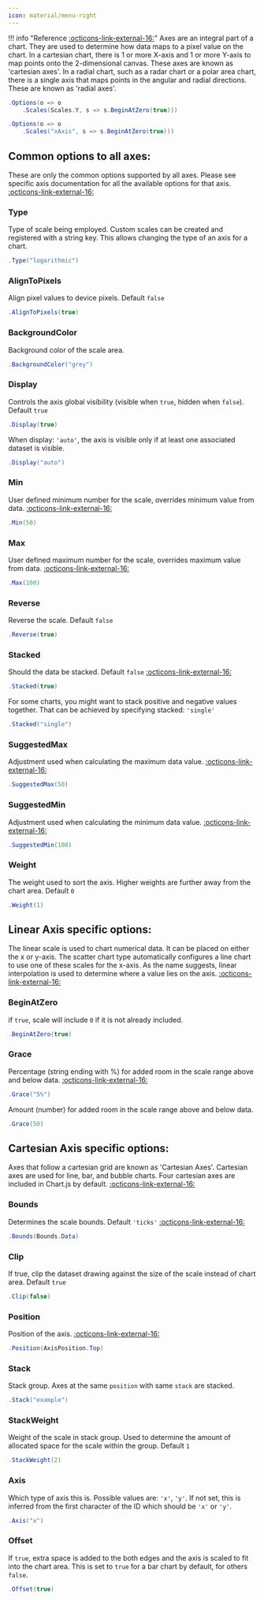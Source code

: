 ```yaml
---
icon: material/menu-right
---
```


!!! info "Reference [:octicons-link-external-16:](https://www.chartjs.org/docs/latest/axes/)"
	Axes are an integral part of a chart. They are used to determine how data maps to a pixel value on the chart.
	In a cartesian chart, there is 1 or more X-axis and 1 or more Y-axis to map points onto the 2-dimensional canvas. These axes are known as 'cartesian axes'.
	In a radial chart, such as a radar chart or a polar area chart, there is a single axis that maps points in the angular and radial directions. These are known as 'radial axes'.

```csharp
.Options(o => o
    .Scales(Scales.Y, s => s.BeginAtZero(true)))
```
```csharp
.Options(o => o
    .Scales("xAxis", s => s.BeginAtZero(true)))
```

## Common options to all axes:
These are only the common options supported by all axes. Please see specific axis documentation for all the available options for that axis.
[:octicons-link-external-16:](https://www.chartjs.org/docs/latest/axes/#common-options-to-all-axes)

### Type
Type of scale being employed. Custom scales can be created and registered with a string key. 
This allows changing the type of an axis for a chart.
```csharp
.Type("logarithmic")
```

### AlignToPixels
Align pixel values to device pixels. Default ```false```
```csharp
.AlignToPixels(true)
```

### BackgroundColor
Background color of the scale area.
```csharp
.BackgroundColor("grey")
```

### Display
Controls the axis global visibility (visible when ```true```, hidden when ```false```).
Default ```true```
```csharp
.Display(true)
```
When display: ```'auto'```, the axis is visible only if at least one associated dataset is visible.
```csharp
.Display("auto")
```

### Min
User defined minimum number for the scale, overrides minimum value from data.
[:octicons-link-external-16:](https://www.chartjs.org/docs/latest/axes/#axis-range-settings)
```csharp
.Min(50)
```

### Max
User defined maximum number for the scale, overrides maximum value from data.
[:octicons-link-external-16:](https://www.chartjs.org/docs/latest/axes/#axis-range-settings)
```csharp
.Max(100)
```

### Reverse
Reverse the scale. Default ```false```
```csharp
.Reverse(true)
```

### Stacked
Should the data be stacked. Default ```false```
[:octicons-link-external-16:](https://www.chartjs.org/docs/latest/axes/#stacking)
```csharp
.Stacked(true)
```
For some charts, you might want to stack positive and negative values together. 
That can be achieved by specifying stacked: ```'single'```
```csharp
.Stacked("single")
```

### SuggestedMax
Adjustment used when calculating the maximum data value.
[:octicons-link-external-16:](https://www.chartjs.org/docs/latest/axes/#axis-range-settings)
```csharp
.SuggestedMax(50)
```

### SuggestedMin
Adjustment used when calculating the minimum data value.
[:octicons-link-external-16:](https://www.chartjs.org/docs/latest/axes/#axis-range-settings)
```csharp
.SuggestedMin(100)
```

### Weight
The weight used to sort the axis. Higher weights are further away from the chart area.
Default ```0```
```csharp
.Weight(1)
```

## Linear Axis specific options:
The linear scale is used to chart numerical data. It can be placed on either the x or y-axis. 
The scatter chart type automatically configures a line chart to use one of these scales for the x-axis. As the name suggests, linear interpolation is used to determine where a value lies on the axis.
[:octicons-link-external-16:](https://www.chartjs.org/docs/latest/axes/cartesian/linear.html#linear-axis-specific-options)

### BeginAtZero
if ```true```, scale will include ```0``` if it is not already included.
```csharp
.BeginAtZero(true)
```

### Grace
Percentage (string ending with %) for added room in the scale range above and below data.
[:octicons-link-external-16:](https://www.chartjs.org/docs/latest/axes/cartesian/linear.html#grace)
```csharp
.Grace("5%")
```
Amount (number) for added room in the scale range above and below data.
```csharp
.Grace(50)
```

## Cartesian Axis specific options:
Axes that follow a cartesian grid are known as 'Cartesian Axes'. Cartesian axes are used for line, bar, and bubble charts. Four cartesian axes are included in Chart.js by default.
[:octicons-link-external-16:](https://www.chartjs.org/docs/latest/axes/cartesian/#common-options-to-all-cartesian-axes)

### Bounds
Determines the scale bounds. Default ```'ticks'```
[:octicons-link-external-16:](https://www.chartjs.org/docs/latest/axes/cartesian/#scale-bounds)
```csharp
.Bounds(Bounds.Data)
```

### Clip
If true, clip the dataset drawing against the size of the scale instead of chart area.
Default ```true```
```csharp
.Clip(false)
```

### Position
Position of the axis.
[:octicons-link-external-16:](https://www.chartjs.org/docs/latest/axes/cartesian/#axis-position)
```csharp
.Position(AxisPosition.Top)
```

### Stack
Stack group. Axes at the same ```position``` with same ```stack``` are stacked.
```csharp
.Stack("example")
```

### StackWeight
Weight of the scale in stack group. Used to determine the amount of allocated space for the scale within the group.
Default ```1```
```csharp
.StackWeight(2)
```

### Axis
Which type of axis this is. Possible values are: ```'x'```, ```'y'```. 
If not set, this is inferred from the first character of the ID which should be ```'x'``` or ```'y'```.
```csharp
.Axis("x")
```

### Offset
If ```true```, extra space is added to the both edges and the axis is scaled to fit into the chart area.
This is set to ```true``` for a bar chart by default, for others ```false```.
```csharp
.Offset(true)
```
